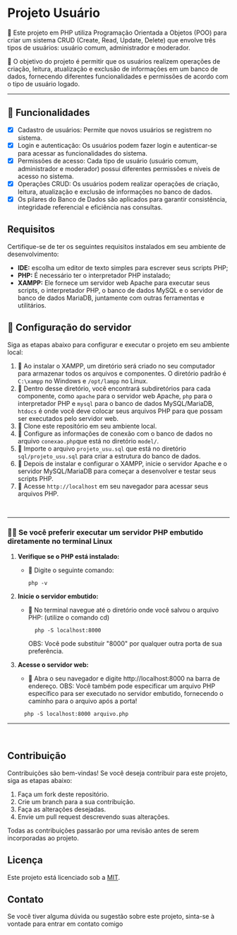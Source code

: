 # Projeto Usuário

:pushpin: Este projeto em PHP utiliza Programação Orientada a Objetos (POO) para criar um sistema CRUD (Create, Read, Update, Delete) que envolve três tipos de usuários: usuário comum, administrador e moderador.

:dart: O objetivo do projeto é permitir que os usuários realizem operações de criação, leitura, atualização e exclusão de informações em um banco de dados, fornecendo diferentes funcionalidades e permissões de acordo com o tipo de usuário logado.
*** 

## :pencil: Funcionalidades

- [x] Cadastro de usuários: Permite que novos usuários se registrem no sistema.
- [x] Login e autenticação: Os usuários podem fazer login e autenticar-se para acessar as funcionalidades do sistema.
- [x] Permissões de acesso: Cada tipo de usuário (usuário comum, administrador e moderador) possui diferentes permissões e níveis de acesso no sistema.
- [x] Operações CRUD: Os usuários podem realizar operações de criação, leitura, atualização e exclusão de informações no banco de dados.
- [x] Os pilares do Banco de Dados são aplicados para garantir consistência, integridade referencial e eficiência nas consultas.

## Requisitos

Certifique-se de ter os seguintes requisitos instalados em seu ambiente de desenvolvimento:

- **IDE:** escolha um editor de texto simples para escrever seus scripts PHP;
-  **PHP:** É necessário ter o interpretador PHP instalado;
- **XAMPP:** Ele fornece um servidor web Apache para executar seus scripts, o interpretador PHP, o banco de dados MySQL e o servidor de banco de dados MariaDB, juntamente com outras ferramentas e utilitários.

## :paperclip: Configuração do servidor

Siga as etapas abaixo para configurar e executar o projeto em seu ambiente local:

1.  :small_blue_diamond: Ao instalar o XAMPP, um diretório será criado no seu computador para armazenar todos os arquivos e componentes.
      O diretório padrão é `C:\xampp` no Windows e `/opt/lampp` no Linux.
2.  :small_blue_diamond: Dentro desse diretório, você encontrará subdiretórios para cada componente, como `apache` para o servidor web Apache, `php` para o interpretador PHP e `mysql` para o banco de dados MySQL/MariaDB, `htdocs` é onde você deve colocar seus arquivos PHP para que possam ser executados pelo servidor web.
3.  :small_blue_diamond: Clone este repositório em seu ambiente local.
4.  :small_blue_diamond: Configure as informações de conexão com o banco de dados no arquivo `conexao.php`que está  no diretório `model/`.
5.  :small_blue_diamond: Importe o arquivo `projeto_usu.sql` que está  no diretório `sql/projeto_usu.sql` para criar a estrutura do banco de dados.
6.  :small_blue_diamond: Depois de instalar e configurar o XAMPP, inicie o servidor Apache e o servidor MySQL/MariaDB para começar a desenvolver e testar seus scripts PHP.
7.  :small_blue_diamond: Acesse `http://localhost` em seu navegador para acessar seus arquivos PHP.

<br>

*** 
### :technologist: Se você preferir executar um servidor PHP embutido diretamente no terminal Linux
1. **Verifique se o PHP está instalado:**
   - :small_blue_diamond: Digite o seguinte comando:
     ```shel
     php -v
      ```
2. **Inicie o servidor embutido:**
   - :small_blue_diamond: No terminal navegue até o diretório onde você salvou o arquivo PHP: (utilize o comando cd)
     ```shel
       php -S localhost:8000
      ```
     OBS:  Você pode substituir "8000" por qualquer outra porta de sua preferência.
     
3. **Acesse o servidor web:**
    - :small_blue_diamond: Abra o seu navegador e digite http://localhost:8000 na barra de endereço.
      OBS:  Você também pode especificar um arquivo PHP específico para ser executado no servidor embutido, fornecendo o caminho para o arquivo após a porta!
     ```shel
       php -S localhost:8000 arquivo.php
      ``` 
*** 

<br>

## Contribuição

Contribuições são bem-vindas! Se você deseja contribuir para este projeto, siga as etapas abaixo:

1. Faça um fork deste repositório.
2. Crie um branch para a sua contribuição.
3. Faça as alterações desejadas.
4. Envie um pull request descrevendo suas alterações.

Todas as contribuições passarão por uma revisão antes de serem incorporadas ao projeto.

## Licença

Este projeto está licenciado sob a [MIT](LICENSE).

## Contato

Se você tiver alguma dúvida ou sugestão sobre este projeto, sinta-se à vontade para entrar em contato comigo
